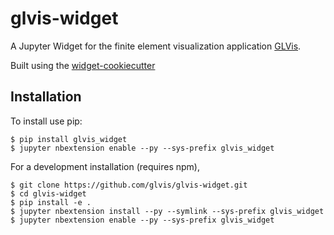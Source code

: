 glvis-widget
===============================

A Jupyter Widget for the finite element visualization application [GLVis](http://glvis.org/).

Built using the [widget-cookiecutter](https://github.com/jupyter-widgets/widget-cookiecutter)

Installation
------------

To install use pip:

    $ pip install glvis_widget
    $ jupyter nbextension enable --py --sys-prefix glvis_widget


For a development installation (requires npm),

    $ git clone https://github.com/glvis/glvis-widget.git
    $ cd glvis-widget
    $ pip install -e .
    $ jupyter nbextension install --py --symlink --sys-prefix glvis_widget
    $ jupyter nbextension enable --py --sys-prefix glvis_widget


